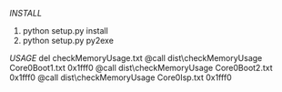 *INSTALL*
1. python setup.py install
2. python setup.py py2exe

*USAGE*
del checkMemoryUsage.txt
@call dist\checkMemoryUsage Core0Boot1.txt 0x1fff0
@call dist\checkMemoryUsage Core0Boot2.txt 0x1fff0
@call dist\checkMemoryUsage Core0Isp.txt 0x1fff0
